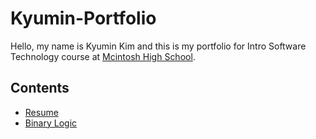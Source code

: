 # Kyumin-Portfolio
Hello, my name is Kyumin Kim and this is my portfolio for Intro Software Technology course at [Mcintosh High School](https://www.fcboe.org/mhs).

## Contents
- [Resume](RESUME.md)
- [Binary Logic](Binary-Logic.md)
